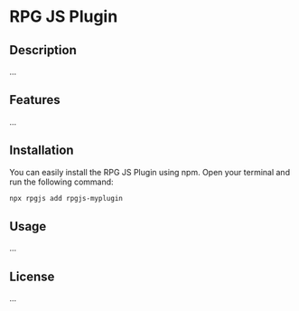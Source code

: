 # RPG JS Plugin
    
## Description
    
...
    
## Features
    
...
    
## Installation
    
You can easily install the RPG JS Plugin using npm. Open your terminal and run the following command:

```bash
npx rpgjs add rpgjs-myplugin
```

## Usage

...

## License

...
